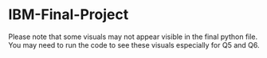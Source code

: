 # IBM-Final-Project
Please note that some visuals may not appear visible in the final python file. You may need to run the code to see these visuals especially for Q5 and Q6.
